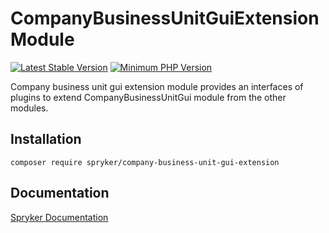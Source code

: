 # CompanyBusinessUnitGuiExtension Module
[![Latest Stable Version](https://poser.pugx.org/spryker/company-business-unit-gui-extension/v/stable.svg)](https://packagist.org/packages/spryker/company-business-unit-gui-extension)
[![Minimum PHP Version](https://img.shields.io/badge/php-%3E%3D%208.1-8892BF.svg)](https://php.net/)

Company business unit gui extension module provides an interfaces of plugins to extend CompanyBusinessUnitGui module from the other modules.

## Installation

```
composer require spryker/company-business-unit-gui-extension
```

## Documentation

[Spryker Documentation](https://docs.spryker.com)
